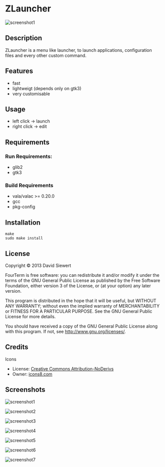 # ZLauncher #

![screenshot1](https://raw.github.com/zeromancer/zlauncher/master/screenshots/1.png)

## Description ##

ZLauncher is a menu like launcher,
to launch applications, configuration files 
and every other custom command.


## Features ##
 * fast
 * lightweigt (depends only on gtk3)
 * very customisable


## Usage ##
 * left click -> launch
 * right click -> edit


## Requirements ##

### Run Requirements:
 * glib2
 * gtk3


### Build Requirements
 * vala/valac >= 0.20.0
 * gcc
 * pkg-config

 
## Installation ##

```
make
sudo make install
```


## License ##

Copyright © 2013 David Siewert

FourTerm is free software: you can redistribute it and/or modify it under the terms of the GNU General Public License as published by the Free Software Foundation, either version 3 of the License, or (at your option) any later version.

This program is distributed in the hope that it will be useful, but WITHOUT ANY WARRANTY; without even the implied warranty of MERCHANTABILITY or FITNESS FOR A PARTICULAR PURPOSE. See the GNU General Public License for more details.

You should have received a copy of the GNU General Public License along with this program. If not, see http://www.gnu.org/licenses/.

## Credits ##

Icons
 * License: [Creative Commons Attribution-NoDerivs](http://creativecommons.org/licenses/by-nd/3.0/)
 * Owner: [icons8.com](http://icons8.com/)


## Screenshots ##

![screenshot1](https://raw.github.com/zeromancer/zlauncher/master/screenshots/1.png)

![screenshot2](https://raw.github.com/zeromancer/zlaunchermaster/screenshots/2.png)

![screenshot3](https://raw.github.com/zeromancer/zlauncher/master/screenshots/3.png)

![screenshot4](https://raw.github.com/zeromancer/zlauncher/master/screenshots/4.png)

![screenshot5](https://raw.github.com/zeromancer/zlauncher/master/screenshots/5.png)

![screenshot6](https://raw.github.com/zeromancer/zlauncher/master/screenshots/6.png)

![screenshot7](https://raw.github.com/zeromancer/zlauncher/master/screenshots/7.png)
